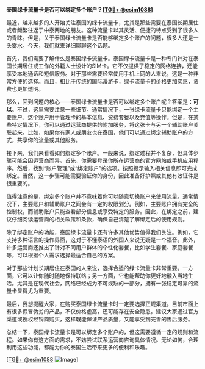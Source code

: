 **泰国绿卡流量卡是否可以绑定多个账户？[[TG💪+ @esim1088](https://t.me/s/esim1088)]**

最近，越来越多的人开始关注泰国的绿卡流量卡，尤其是那些需要在泰国长期居住或者频繁往返于中泰两地的朋友。这种流量卡以其灵活、便捷的特点受到了很多人的青睐。但是，关于泰国绿卡流量卡是否能够绑定多个账户的问题，很多人还是一头雾水。今天，我们就来详细聊聊这个话题。

首先，我们需要了解什么是泰国绿卡流量卡。泰国绿卡流量卡是一种专门针对在泰国长期居住或工作的外籍人士设计的SIM卡。它不仅提供了稳定的网络连接，还能享受本地通话和短信服务。对于那些需要经常使用手机上网的人来说，这是一种非常方便的选择。而且，相比于传统的国际漫游卡，绿卡流量卡的价格更加实惠，资费也更加透明。

那么，回到问题的核心——泰国绿卡流量卡是否可以绑定多个账户呢？答案是：**可以**。不过，这里需要注意一些细节。通常情况下，一张绿卡流量卡只能绑定一个主要账户。这个账户用于管理卡的基本信息、资费套餐以及充值等操作。但是，在某些特定情况下，你可以通过运营商提供的附加服务，将这张卡与另一个辅助账户关联起来。比如，如果你有家人或朋友也在泰国，他们可以通过绑定辅助账户的方式，共享你的流量或其他服务。

接下来，我们来看看如何绑定多个账户。一般来说，绑定过程并不复杂，但具体步骤可能会因运营商而异。首先，你需要登录你所在运营商的官方网站或手机应用程序。然后，找到“账户管理”或“绑定账户”的选项。按照提示输入相关信息即可完成绑定。当然，这一步骤可能需要验证你的身份，因此准备好护照或其他有效证件是很重要的。

值得注意的是，绑定多个账户并不意味着你可以随意切换账户来使用流量。通常情况下，主要账户和辅助账户之间会有一定的权限划分。例如，主要账户拥有完全的控制权，而辅助账户只能查看部分信息或享受特定的服务。因此，在绑定之前，建议仔细阅读运营商的相关政策和条款，确保自己清楚了解绑定后的使用规则。

除了绑定账户的功能，泰国绿卡流量卡还有许多其他优势值得我们关注。例如，它支持多种语言的操作界面，这对于不懂泰语的外国人来说无疑是一个福音。此外，许多运营商还推出了针对不同用户群体的个性化套餐，比如学生套餐、家庭套餐等，可以根据个人需求选择最适合自己的方案。

对于那些计划长期居住在泰国的人来说，选择合适的绿卡流量卡非常重要。一方面，它可以让你随时随地保持联络；另一方面，它也能帮助你更好地融入当地生活。尤其是在现代社会，网络已经成为不可或缺的一部分，拥有一张稳定可靠的流量卡显得尤为重要。

最后，我想提醒大家，在购买泰国绿卡流量卡时一定要选择正规渠道。目前市面上有很多假冒伪劣的产品，不仅价格虚高，还可能存在安全隐患。建议大家通过官方渠道或授权经销商购买，这样既能保证产品质量，又能享受到完善的售后服务。

总结一下，泰国绿卡流量卡是可以绑定多个账户的，但这需要遵循一定的规则和流程。如果你有这方面的需求，不妨尝试联系运营商咨询具体情况。无论如何，合理利用这些功能，都能为你的泰国生活带来更多的便利和乐趣。

[[TG💪+ @esim1088](https://t.me/s/esim1088) ![Image](https://i.postimg.cc/4NQfJmqS/Snipaste-2025-05-13-00-14-12.png)]